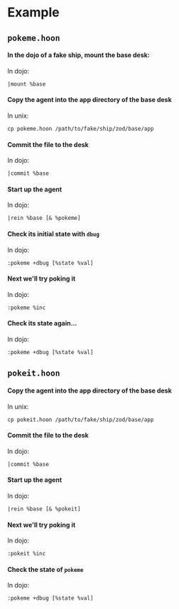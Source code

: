 # Example

## `pokeme.hoon`
#### In the dojo of a fake ship, mount the base desk:
In dojo:
```
|mount %base
```

#### Copy the agent into the app directory of the base desk
In unix:
```
cp pokeme.hoon /path/to/fake/ship/zod/base/app
```

#### Commit the file to the desk
In dojo:
```
|commit %base
```

#### Start up the agent
In dojo:
```
|rein %base [& %pokeme]
```

#### Check its initial state with `dbug`
In dojo:
```
:pokeme +dbug [%state %val]
```

#### Next we'll try poking it
In dojo:
```
:pokeme %inc
```

#### Check its state again...
In dojo:
```
:pokeme +dbug [%state %val]
```

## `pokeit.hoon`
#### Copy the agent into the app directory of the base desk
In unix:
```
cp pokeit.hoon /path/to/fake/ship/zod/base/app
```

#### Commit the file to the desk
In dojo:
```
|commit %base
```

#### Start up the agent
In dojo:
```
|rein %base [& %pokeit]
```

#### Next we'll try poking it
In dojo:
```
:pokeit %inc
```

#### Check the state of `pokeme`
In dojo:
```
:pokeme +dbug [%state %val]
```